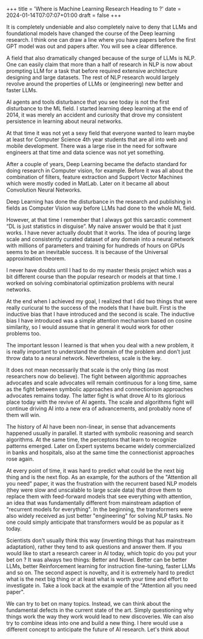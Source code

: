 +++
title = 'Where is Machine Learning Research Heading to ?'
date = 2024-01-14T07:07:07+01:00
draft = false
+++

It is completely undeniable and also completely naive to deny that LLMs and foundational models have changed the course of the Deep learning research. I think one can draw a line where you have papers before the first GPT model was out  and papers after. You will see a clear difference. 

A field that also dramatically changed because of the surge of LLMs 
is NLP. 
One can easily claim that more than a half of research in NLP is 
now about prompting LLM for a task that before required extensive 
architecture designing and large datasets. 
The rest of NLP research would largely revolve around the 
properties of LLMs or (engineering) new better and faster LLMs.

AI agents and tools disturbance that you see today is not 
the first disturbance to the ML field. 
I started learning deep learning at the 
end of 2014, it was merely an accident and curiosity that 
drove my consistent persistence in learning about neural networks. 

At that time it was not yet a sexy field 
that everyone wanted to learn maybe at least for 
Computer Science 4th year students 
that are all into web and mobile development. 
There was a large rise in the need for software engineers 
at that time and data science was not yet something. 

After a couple of years, 
Deep Learning became the defacto
standard for doing research in Computer vision, 
for example. Before it was all about the combination of filters, 
feature extraction and Support Vector Machines which 
were mostly coded in MatLab. Later on it became all about Convolution Neural Networks. 

Deep Learning has done the 
disturbance in the research and publishing in fields as Computer Vision way before LLMs had done to the whole ML field. 

However, at that time I remember that I always got this sarcastic comment “DL is just statistics in disguise”. My naive answer would be that it just works. I have never actually doubt that it works. The idea of pouring large scale and consistently curated dataset of any domain into a neural network with millions of parameters and training for hundreds of hours on GPUs seems to be an inevitable success. It is because of the Universal approximation theorem.

I never have doubts until I had to do my master thesis project which was a bit different course than the popular research or models at that time. I worked on solving combinatorial optimization problems with neural networks. 

At the end when I achieved my goal, I realized that I did two things that were really curicural to the success of the models that I have built. First is the inductive bias that I have introduced and the second is scale. The inductive bias I have introduced was a simple attention mechanism based on cosine similarity, so I would assume that in general it would work for other problems too. 

The important lesson I learned is that when you deal with a new problem, it is really important to understand the domain of the problem and don’t just throw data to a neural network. Nevertheless, scale is the key. 

It does not mean necessarily that scale is 
the only thing (as most researchers now do believe). 
The fight between algorithmic approaches advocates and scale 
advocates will remain continuous for a long time, 
same as the fight between symbolic approaches and connectionism 
approaches advocates remains today. 
The latter fight is what drove AI to its glorious place today with the revive of AI agents. 
The scale and algorithms fight will continue driving AI 
into a new era of advancements, and probably none of them will win. 
 
The history of AI have been non-linear, in sense that advancements 
happened usually in parallel. It started with symbolic reasoning and search algorithms. 
At the same time, the perceptons that learn to recognize patterns emerged. 
Later on Expert systems became widely commercialized in banks and hospitals, also at the same time the connectionist approaches rose again.

At every point of time, it was hard to predict what could be the next big thing and is the next flop.
As an example, for the authors of the "Attention all you need" paper, 
it was the frustration with the recurrent based NLP models (they were slow and unscalable to large scale data)
that drove them to replace them with feed-forward models that see everything with attention, an idea that was fundamentally different from mainstream adaption of "recurrent models for everything".
In the beginning, the transformers were also widely received as just better "engineering" 
for solving NLP tasks. No one could simply anticipate that transformers would be as popular as it today. 

Scientists don't usually think this way (inventing things that has mainstream adaptation), rather they tend to ask questions and answer them.
If you would like to start a research career in AI today, which topic do you put your bet on ?
It was always two things: Better and Novel. Better can be better LLMs, better Reinforcement learning for instruction fine-tuning, faster LLMs and so on. 
The second aspect is novelty, and it is extremely hard to predict what is the next big thing or at least what is worth your time and effort to investigate in.
Take a look back at the example of the "Attention all you need paper". 

We can try to bet on many topics. Instead, we can think about the fundamental defects in the current state of the art.
Simply questioning why things work the way they work would lead to new discoveries.
We can also try to combine ideas into one and build a new thing. 
I here would use a different concept to anticipate the future of AI research. 
Let's think about 